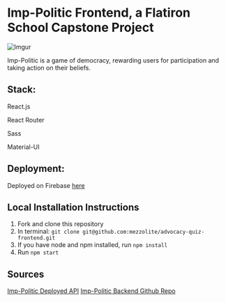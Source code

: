 # Imp-Politic Frontend, a Flatiron School Capstone Project

![Imgur](https://i.imgur.com/6LOv7YJ.png)

Imp-Politic is a game of democracy, rewarding users for participation and taking action on their beliefs.

## Stack:
React.js 

React Router

Sass

Material-UI 

## Deployment:

Deployed on Firebase [here](https://imp-politic-game.firebaseapp.com/)

## Local Installation Instructions
1. Fork and clone this repository
2. In terminal: ```git clone git@github.com:mezzolite/advocacy-quiz-frontend.git ```
3. If you have node and npm installed, run ```npm install```
4. Run ```npm start```

## Sources

[Imp-Politic Deployed API](https://imp-politic.herokuapp.com/)
[Imp-Politic Backend Github Repo](https://github.com/mezzolite/capstone-backend)

